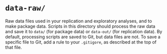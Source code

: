 # `data-raw/`

Raw data files used in your replication and exploratory analyses, and to make package data.
Scripts in this directory should process the raw data and save it to `data/` (for package data) or `data-out/` (for replication data).
By default, processing scripts are saved to Git, but data files are not.
To save a specific file to Git, add a rule to your `.gitigore`, as described at the top of that file.

